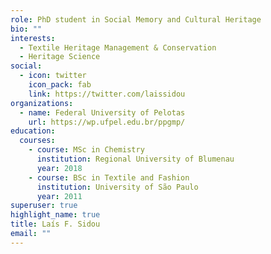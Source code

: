 ```yaml
---
role: PhD student in Social Memory and Cultural Heritage
bio: ""
interests:
  - Textile Heritage Management & Conservation
  - Heritage Science
social:
  - icon: twitter
    icon_pack: fab
    link: https://twitter.com/laissidou
organizations:
  - name: Federal University of Pelotas
    url: https://wp.ufpel.edu.br/ppgmp/
education:
  courses:
    - course: MSc in Chemistry
      institution: Regional University of Blumenau
      year: 2018
    - course: BSc in Textile and Fashion
      institution: University of São Paulo
      year: 2011
superuser: true
highlight_name: true
title: Laís F. Sidou
email: ""
---
```

